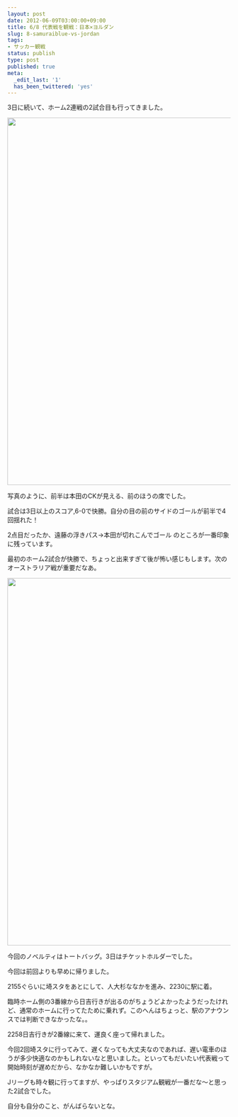 ```yaml
---
layout: post
date: 2012-06-09T03:00:00+09:00
title: 6/8 代表戦を観戦：日本×ヨルダン
slug: 8-samuraiblue-vs-jordan
tags:
- サッカー観戦
status: publish
type: post
published: true
meta:
  _edit_last: '1'
  has_been_twittered: 'yes'
---
```

3日に続いて、ホーム2連戦の2試合目も行ってきました。

<a href="/images/uploads/2012/06/2012-06-08-19.37.26.jpg"><img src="/images/uploads/2012/06/2012-06-08-19.37.26-764x1024.jpg" alt="" title="2012-06-08 19.37.26" width="620" height="830" class="alignnone size-large wp-image-449" /></a>
<!--more-->
写真のように、前半は本田のCKが見える、前のほうの席でした。

試合は3日以上のスコア,6-0で快勝。自分の目の前のサイドのゴールが前半で4回揺れた！

2点目だったか、遠藤の浮きパス→本田が切れこんでゴール のところが一番印象に残っています。

最初のホーム2試合が快勝で、ちょっと出来すぎて後が怖い感じもします。次のオーストラリア戦が重要だなあ。


<a href="/images/uploads/2012/06/2012-06-08-20.24.071.jpg"><img src="/images/uploads/2012/06/2012-06-08-20.24.071-764x1024.jpg" alt="" title="2012-06-08 20.24.07" width="620" height="830" class="alignnone size-large wp-image-451" /></a>

今回のノベルティはトートバッグ。3日はチケットホルダーでした。


今回は前回よりも早めに帰りました。

2155ぐらいに埼スタをあとにして、人大杉ななかを進み、2230に駅に着。

臨時ホーム側の3番線から日吉行きが出るのがちょうどよかったようだったけれど、通常のホームに行ってたために乗れず。このへんはちょっと、駅のアナウンスでは判断できなかったな。。

2258日吉行きが2番線に来て、運良く座って帰れました。

今回2回埼スタに行ってみて、遅くなっても大丈夫なのであれば、遅い電車のほうが多少快適なのかもしれないなと思いました。といってもだいたい代表戦って開始時刻が遅めだから、なかなか難しいかもですが。


Jリーグも時々観に行ってますが、やっぱりスタジアム観戦が一番だな〜と思った2試合でした。

自分も自分のこと、がんばらないとな。
